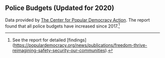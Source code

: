 ## Police Budgets (Updated for 2020)

Data provided by [The Center for Popular Democracy Action](https://populardemocracy.org/news-and-publications/congress-must-divest-billion-dollar-police-budget-and-invest-public-education). The report found that all police budgets have increased since 2017.[^1]

[^1]: See the report for detailed [findings] (https://populardemocracy.org/news/publications/freedom-thrive-reimagining-safety-security-our-communities).



